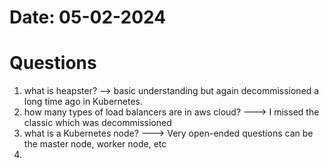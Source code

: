 # Date: 05-02-2024

# Questions
1. what is heapster? --> basic understanding but again decommissioned a long time ago in Kubernetes.
2. how many types of load balancers are in aws cloud? ---> I missed the classic which was decommissioned
3. what is a Kubernetes node? ---> Very open-ended questions can be the master node, worker node, etc
4. 
